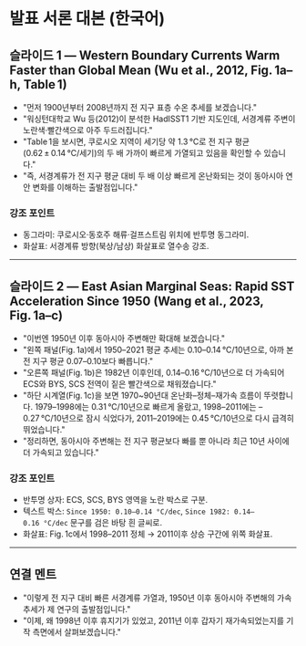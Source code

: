 # 발표 서론 대본 (한국어)

## 슬라이드 1 — Western Boundary Currents Warm Faster than Global Mean (Wu et al., 2012, Fig. 1a–h, Table 1)
- "먼저 1900년부터 2008년까지 전 지구 표층 수온 추세를 보겠습니다."  
- "워싱턴대학교 Wu 등(2012)이 분석한 HadISST1 기반 지도인데, 서경계류 주변이 노란색·빨간색으로 아주 두드러집니다."  
- "Table 1을 보시면, 쿠로시오 지역이 세기당 약 1.3 °C로 전 지구 평균(0.62 ± 0.14 °C/세기)의 두 배 가까이 빠르게 가열되고 있음을 확인할 수 있습니다."  
- "즉, 서경계류가 전 지구 평균 대비 두 배 이상 빠르게 온난화되는 것이 동아시아 연안 변화를 이해하는 출발점입니다."  

### 강조 포인트
- 동그라미: 쿠로시오·동호주 해류·걸프스트림 위치에 반투명 동그라미.  
- 화살표: 서경계류 방향(북상/남상) 화살표로 열수송 강조.  

---

## 슬라이드 2 — East Asian Marginal Seas: Rapid SST Acceleration Since 1950 (Wang et al., 2023, Fig. 1a–c)
- "이번엔 1950년 이후 동아시아 주변해만 확대해 보겠습니다."  
- "왼쪽 패널(Fig. 1a)에서 1950–2021 평균 추세는 0.10–0.14 °C/10년으로, 아까 본 전 지구 평균 0.07–0.10보다 빠릅니다."  
- "오른쪽 패널(Fig. 1b)은 1982년 이후인데, 0.14–0.16 °C/10년으로 더 가속되어 ECS와 BYS, SCS 전역이 짙은 빨간색으로 채워졌습니다."  
- "하단 시계열(Fig. 1c)을 보면 1970~90년대 온난화–정체–재가속 흐름이 뚜렷합니다. 1979–1998에는 0.31 °C/10년으로 빠르게 올랐고, 1998–2011에는 –0.27 °C/10년으로 잠시 식었다가, 2011–2019에는 0.45 °C/10년으로 다시 급격히 뛰었습니다."  
- "정리하면, 동아시아 주변해는 전 지구 평균보다 빠를 뿐 아니라 최근 10년 사이에 더 가속되고 있습니다."  

### 강조 포인트
- 반투명 상자: ECS, SCS, BYS 영역을 노란 박스로 구분.  
- 텍스트 박스: `Since 1950: 0.10–0.14 °C/dec`, `Since 1982: 0.14–0.16 °C/dec` 문구를 검은 바탕 흰 글씨로.  
- 화살표: Fig. 1c에서 1998–2011 정체 → 2011이후 상승 구간에 위쪽 화살표.  

---

## 연결 멘트
- "이렇게 전 지구 대비 빠른 서경계류 가열과, 1950년 이후 동아시아 주변해의 가속 추세가 제 연구의 출발점입니다."  
- "이제, 왜 1998년 이후 휴지기가 있었고, 2011년 이후 갑자기 재가속되었는지를 기작 측면에서 살펴보겠습니다."  
